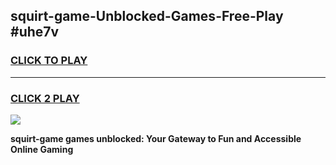
## squirt-game-Unblocked-Games-Free-Play #uhe7v
<h3>
<a href="https://us.freeplayer.one?title=squirt-game&ref=9M">CLICK TO PLAY</a></h3>
<hr>

<h3>
<a href="https://us.freeplayer.one?title=squirt-game&ref=9M">CLICK 2 PLAY</a>
  
</h3>

<a href="https://us.freeplayer.one?title=squirt-game&ref=9M"><img src="https://clearcache.store/games.png"></a>


**squirt-game games unblocked: Your Gateway to Fun and Accessible Online Gaming**

